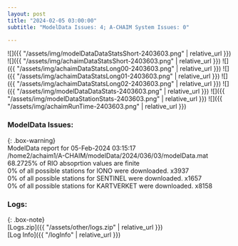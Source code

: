 ```yaml
---
layout: post
title: "2024-02-05 03:00:00"
subtitle: "ModelData Issues: 4; A-CHAIM System Issues: 0"

---
```


![]({{ "/assets/img/modelDataDataStatsShort-2403603.png" | relative_url }})
![]({{ "/assets/img/achaimDataStatsShort-2403603.png" | relative_url }})
![]({{ "/assets/img/achaimDataStatsLong00-2403603.png" | relative_url }})
![]({{ "/assets/img/achaimDataStatsLong01-2403603.png" | relative_url }})
![]({{ "/assets/img/achaimDataStatsLong02-2403603.png" | relative_url }})
![]({{ "/assets/img/modelDataDataStats-2403603.png" | relative_url }})
![]({{ "/assets/img/modelDataStationStats-2403603.png" | relative_url }})
![]({{ "/assets/img/achaimRunTime-2403603.png" | relative_url }})


### ModelData Issues:  
  
{: .box-warning}  
 ModelData report for 05-Feb-2024 03:15:17   
 /home2/achaim1/A-CHAIM/modelData/2024/036/03/modelData.mat   
 68.2725% of RIO absoprtion values are finite   
 0% of all possible stations for IONO were downloaded. x3937   
 0% of all possible stations for SENTINEL were downloaded. x1657   
 0% of all possible stations for KARTVERKET were downloaded. x8158   
  


### Logs:  
  
{: .box-note}  
[Logs.zip]({{ "/assets/other/logs.zip" | relative_url }})  
[Log Info]({{ "/logInfo" | relative_url }})  
